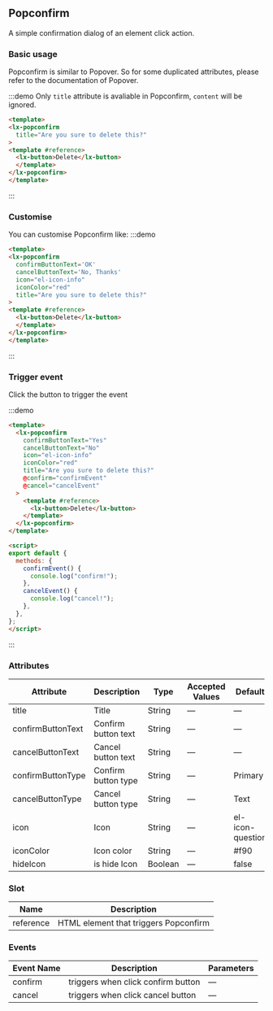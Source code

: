 ## Popconfirm 

A simple confirmation dialog of an element click action.

### Basic usage

Popconfirm is similar to Popover. So for some duplicated attributes, please refer to the documentation of Popover.

:::demo Only `title` attribute is avaliable in Popconfirm, `content` will be ignored.
```html
<template>
<lx-popconfirm
  title="Are you sure to delete this?"
>
<template #reference>
  <lx-button>Delete</lx-button>
  </template>
</lx-popconfirm>
</template>
````
:::


### Customise
You can customise Popconfirm like:
:::demo
```html
<template>
<lx-popconfirm
  confirmButtonText='OK'
  cancelButtonText='No, Thanks'
  icon="el-icon-info"
  iconColor="red"
  title="Are you sure to delete this?"
>
<template #reference>
  <lx-button>Delete</lx-button>
  </template>
</lx-popconfirm>
</template>
```
:::

### Trigger event
Click the button to trigger the event

:::demo

```html
<template>
  <lx-popconfirm
    confirmButtonText="Yes"
    cancelButtonText="No"
    icon="el-icon-info"
    iconColor="red"
    title="Are you sure to delete this?"
    @confirm="confirmEvent"
    @cancel="cancelEvent"
  >
    <template #reference>
      <lx-button>Delete</lx-button>
    </template>
  </lx-popconfirm>
</template>

<script>
export default {
  methods: {
    confirmEvent() {
      console.log("confirm!");
    },
    cancelEvent() {
      console.log("cancel!");
    },
  },
};
</script>
```

:::

### Attributes
| Attribute      | Description          | Type      | Accepted Values       | Default  |
|--------------------|----------------------------------------------------------|-------------------|-------------|--------|
|  title              | Title | String | — | — |
|  confirmButtonText              | Confirm button text | String | — | — |
|  cancelButtonText              | Cancel button text | String | — | — |
|  confirmButtonType              | Confirm button type | String | — | Primary |
|  cancelButtonType              | Cancel button type | String | — | Text |
|  icon              | Icon | String | — | el-icon-question |
|  iconColor              | Icon color | String | — | #f90 |
|  hideIcon              | is hide Icon | Boolean | — | false |

### Slot
| Name | Description |
|--- | ---|
| reference | HTML element that triggers Popconfirm |

### Events
| Event Name | Description | Parameters |
|---------|--------|---------|
| confirm | triggers when click confirm button | — |
| cancel | triggers when click cancel button | — |